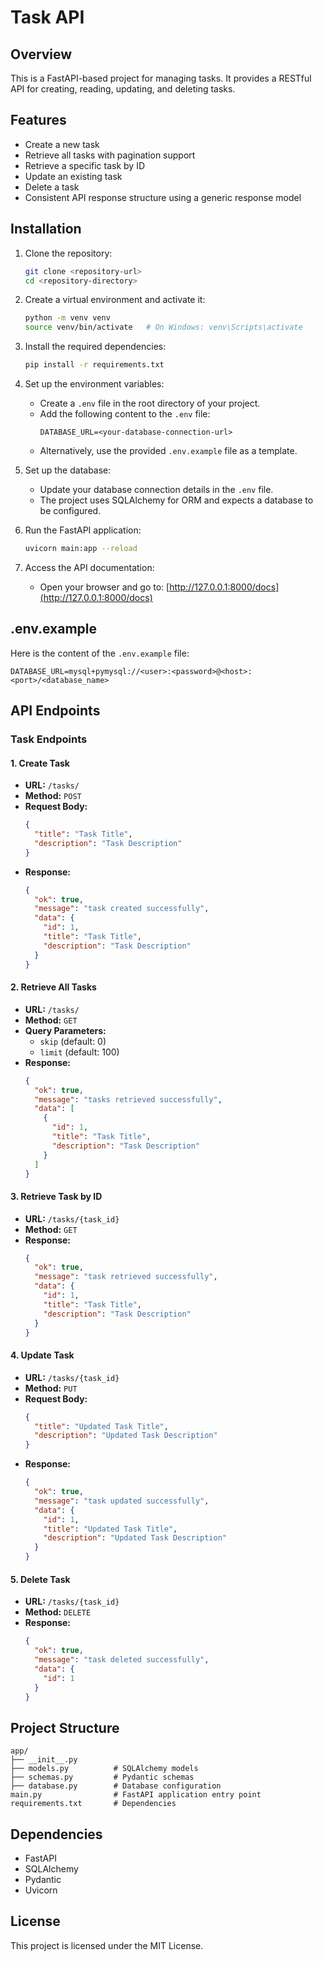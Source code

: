 # Task API

## Overview

This is a FastAPI-based project for managing tasks. It provides a RESTful API for creating, reading, updating, and deleting tasks.

## Features

- Create a new task
- Retrieve all tasks with pagination support
- Retrieve a specific task by ID
- Update an existing task
- Delete a task
- Consistent API response structure using a generic response model

## Installation

1. Clone the repository:

   ```bash
   git clone <repository-url>
   cd <repository-directory>
   ```

2. Create a virtual environment and activate it:

   ```bash
   python -m venv venv
   source venv/bin/activate   # On Windows: venv\Scripts\activate
   ```

3. Install the required dependencies:

   ```bash
   pip install -r requirements.txt
   ```

4. Set up the environment variables:

   - Create a `.env` file in the root directory of your project.
   - Add the following content to the `.env` file:
     ```env
     DATABASE_URL=<your-database-connection-url>
     ```
   - Alternatively, use the provided `.env.example` file as a template.

5. Set up the database:

   - Update your database connection details in the `.env` file.
   - The project uses SQLAlchemy for ORM and expects a database to be configured.

6. Run the FastAPI application:

   ```bash
   uvicorn main:app --reload
   ```

7. Access the API documentation:
   - Open your browser and go to: [http://127.0.0.1:8000/docs](http://127.0.0.1:8000/docs)

## .env.example

Here is the content of the `.env.example` file:

```env
DATABASE_URL=mysql+pymysql://<user>:<password>@<host>:<port>/<database_name>
```

## API Endpoints

### Task Endpoints

#### 1. Create Task

- **URL:** `/tasks/`
- **Method:** `POST`
- **Request Body:**
  ```json
  {
    "title": "Task Title",
    "description": "Task Description"
  }
  ```
- **Response:**
  ```json
  {
    "ok": true,
    "message": "task created successfully",
    "data": {
      "id": 1,
      "title": "Task Title",
      "description": "Task Description"
    }
  }
  ```

#### 2. Retrieve All Tasks

- **URL:** `/tasks/`
- **Method:** `GET`
- **Query Parameters:**
  - `skip` (default: 0)
  - `limit` (default: 100)
- **Response:**
  ```json
  {
    "ok": true,
    "message": "tasks retrieved successfully",
    "data": [
      {
        "id": 1,
        "title": "Task Title",
        "description": "Task Description"
      }
    ]
  }
  ```

#### 3. Retrieve Task by ID

- **URL:** `/tasks/{task_id}`
- **Method:** `GET`
- **Response:**
  ```json
  {
    "ok": true,
    "message": "task retrieved successfully",
    "data": {
      "id": 1,
      "title": "Task Title",
      "description": "Task Description"
    }
  }
  ```

#### 4. Update Task

- **URL:** `/tasks/{task_id}`
- **Method:** `PUT`
- **Request Body:**
  ```json
  {
    "title": "Updated Task Title",
    "description": "Updated Task Description"
  }
  ```
- **Response:**
  ```json
  {
    "ok": true,
    "message": "task updated successfully",
    "data": {
      "id": 1,
      "title": "Updated Task Title",
      "description": "Updated Task Description"
    }
  }
  ```

#### 5. Delete Task

- **URL:** `/tasks/{task_id}`
- **Method:** `DELETE`
- **Response:**
  ```json
  {
    "ok": true,
    "message": "task deleted successfully",
    "data": {
      "id": 1
    }
  }
  ```

## Project Structure

```
app/
├── __init__.py
├── models.py          # SQLAlchemy models
├── schemas.py         # Pydantic schemas
├── database.py        # Database configuration
main.py                # FastAPI application entry point
requirements.txt       # Dependencies
```

## Dependencies

- FastAPI
- SQLAlchemy
- Pydantic
- Uvicorn

## License

This project is licensed under the MIT License.

